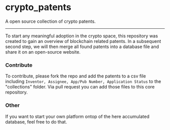 # crypto_patents
A open source collection of crypto patents.

--------

To start any meaningful adoption in the crypto space, this repository was created to gain an overview of blockchain related patents.
In a subsequent second step, we will then merge all found patents into a database file and share it on an open-source website. 

### Contribute

To contribute, please fork the repo and add the patents to a csv file including ```Inventor, Assignee, App/Pub Number, Application Status``` to the "collections" folder. Via pull request you can add those files to this core repository. 


### Other

If you want to start your own platform ontop of the here accumulated database, feel free to do that.
